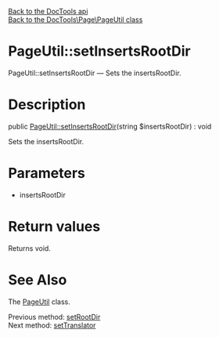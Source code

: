 [Back to the DocTools api](https://github.com/lingtalfi/DocTools/blob/master/doc/api/DocTools.md)<br>
[Back to the DocTools\Page\PageUtil class](https://github.com/lingtalfi/DocTools/blob/master/doc/api/DocTools/Page/PageUtil.md)


PageUtil::setInsertsRootDir
================



PageUtil::setInsertsRootDir — Sets the insertsRootDir.




Description
================


public [PageUtil::setInsertsRootDir](https://github.com/lingtalfi/DocTools/blob/master/doc/api/DocTools/Page/PageUtil/setInsertsRootDir.md)(string $insertsRootDir) : void




Sets the insertsRootDir.




Parameters
================


- insertsRootDir

    


Return values
================

Returns void.







See Also
================

The [PageUtil](https://github.com/lingtalfi/DocTools/blob/master/doc/api/DocTools/Page/PageUtil.md) class.

Previous method: [setRootDir](https://github.com/lingtalfi/DocTools/blob/master/doc/api/DocTools/Page/PageUtil/setRootDir.md)<br>Next method: [setTranslator](https://github.com/lingtalfi/DocTools/blob/master/doc/api/DocTools/Page/PageUtil/setTranslator.md)<br>

